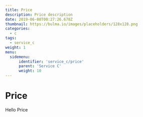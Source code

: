 ```yaml
---
title: Price
description: Price description
date: 2019-06-08T00:27:26.678Z
thumbnail: https://bulma.io/images/placeholders/128x128.png
categories:
  - c
tags:
  - service_c
weight: 1
menu:
  sidemenu:
      identifier: 'service_c/price'
      parent: 'Service C'
      weight: 10
---
```


# Price
Hello Price